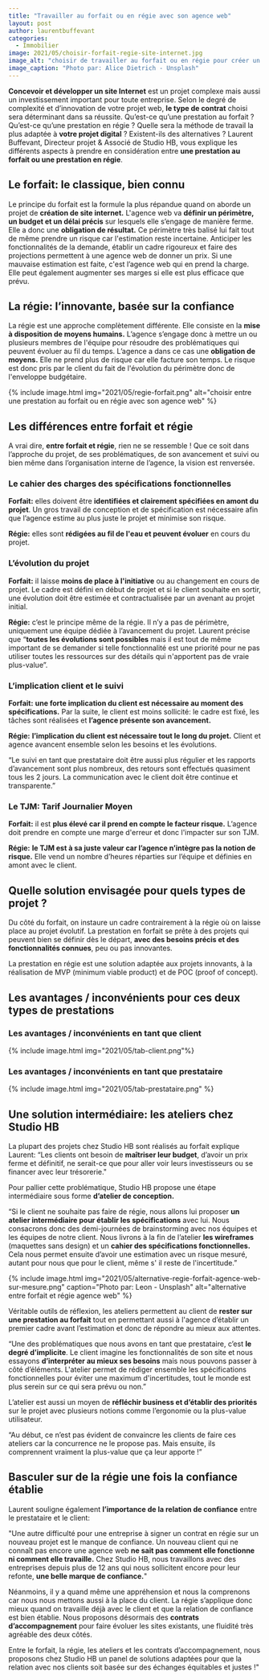 ```yaml
---
title: "Travailler au forfait ou en régie avec son agence web"
layout: post
author: laurentbuffevant
categories:
  - Immobilier
image: 2021/05/choisir-forfait-regie-site-internet.jpg
image_alt: "choisir de travailler au forfait ou en régie pour créer un site internet"
image_caption: "Photo par: Alice Dietrich - Unsplash"
---
```


<p style="display:none;">Qu’est-ce qu’une prestation au forfait ou en régie ? Studio HB, agence web sur-mesure à Lyon vous explique leurs différences et pour quels types de projets web elles s’adaptent. Je reste bien évidemment à ta dispo</p>

**Concevoir et développer un site Internet** est un projet complexe mais aussi un investissement important pour toute entreprise. Selon le degré de complexité et d’innovation de votre projet web, **le type de contrat** choisi sera déterminant dans sa réussite. Qu’est-ce qu’une prestation au forfait ? Qu’est-ce qu’une prestation en régie ? Quelle sera la méthode de travail la plus adaptée à **votre projet digital** ? Existent-ils des alternatives ? Laurent Buffevant, Directeur projet & Associé de Studio HB, vous explique les différents aspects à prendre en considération entre **une prestation au forfait ou une prestation en régie**.

## Le forfait: le classique, bien connu

Le principe du forfait est la formule la plus répandue quand on aborde un projet de **création de site internet.** L'agence web va **définir un périmètre, un budget et un délai précis** sur lesquels elle s’engage de manière ferme. Elle a donc une **obligation de résultat.** Ce périmètre très balisé lui fait tout de même prendre un risque car l'estimation reste incertaine. Anticiper les fonctionnalités de la demande, établir un cadre rigoureux et faire des projections permettent à une agence web de donner un prix. Si une mauvaise estimation est faite, c'est l’agence web qui en prend la charge. Elle peut également augmenter ses marges si elle est plus efficace que prévu.

## La régie: l’innovante, basée sur la confiance

La régie est une approche complètement différente. Elle consiste en la **mise à disposition de moyens humains.** L’agence s’engage donc à mettre un ou plusieurs membres de l'équipe pour résoudre des problématiques qui peuvent évoluer au fil du temps. L’agence a dans ce cas une **obligation de moyens.** Elle ne prend plus de risque car elle facture son temps. Le risque est donc pris par le client du fait de l'évolution du périmètre donc de l'enveloppe budgétaire.

{% include image.html img="2021/05/regie-forfait.png" alt="choisir entre une prestation au forfait ou en régie avec son agence web" %}

## Les différences entre forfait et régie

A vrai dire, **entre forfait et régie**, rien ne se ressemble ! Que ce soit dans l’approche du projet, de ses problématiques, de son avancement et suivi ou bien même dans l’organisation interne de l’agence, la vision est renversée.

### Le cahier des charges des spécifications fonctionnelles

**Forfait:** elles doivent être **identifiées et clairement spécifiées en amont du projet**. Un gros travail de conception et de spécification est nécessaire afin que l’agence estime au plus juste le projet et minimise son risque.

**Régie:** elles sont **rédigées au fil de l'eau et peuvent évoluer** en cours du projet.

### L’évolution du projet

**Forfait:** il laisse **moins de place à l'initiative** ou au changement en cours de projet. Le cadre est défini en début de projet et si le client souhaite en sortir, une évolution doit être estimée et contractualisée par un avenant au projet initial.

**Régie:** c’est le principe même de la régie. Il n’y a pas de périmètre, uniquement une équipe dédiée à l’avancement du projet. Laurent précise que “**toutes les évolutions sont possibles** mais il est tout de même important de se demander si telle fonctionnalité est une priorité pour ne pas utiliser toutes les ressources sur des détails qui n'apportent pas de vraie plus-value”.

### L’implication client et le suivi

**Forfait:** **une forte implication du client est nécessaire au moment des spécifications.** Par la suite, le client est moins sollicité: le cadre est fixé, les tâches sont réalisées et **l’agence présente son avancement.**

**Régie:** **l’implication du client est nécessaire tout le long du projet.** Client et agence avancent ensemble selon les besoins et les évolutions.

“Le suivi en tant que prestataire doit être aussi plus régulier et les rapports d’avancement sont plus nombreux, des retours sont effectués quasiment tous les 2 jours. La communication avec le client doit être continue et transparente.”

### Le TJM: Tarif Journalier Moyen

**Forfait:** il est **plus élevé car il prend en compte le facteur risque.** L’agence doit prendre en compte une marge d'erreur et donc l'impacter sur son TJM.

**Régie:** **le TJM est à sa juste valeur car l’agence n’intègre pas la notion de risque.** Elle vend un nombre d’heures réparties sur l’équipe et définies en amont avec le client.

## Quelle solution envisagée pour quels types de projet ?

Du côté du forfait, on instaure un cadre contrairement à la régie où on laisse place au projet évolutif. La prestation en forfait se prête à des projets qui peuvent bien se définir dès le départ, **avec des besoins précis et des fonctionnalités connues**, peu ou pas innovantes.

La prestation en régie est une solution adaptée aux projets innovants, à la réalisation de MVP (minimum viable product) et de POC (proof of concept).

## Les avantages / inconvénients pour ces deux types de prestations

### Les avantages / inconvénients en tant que client
{% include image.html img="2021/05/tab-client.png"%}

### Les avantages / inconvénients en tant que prestataire
{% include image.html img="2021/05/tab-prestataire.png" %}

## Une solution intermédiaire: les ateliers chez Studio HB

La plupart des projets chez Studio HB sont réalisés au forfait explique Laurent: “Les clients ont besoin de **maîtriser leur budget**, d’avoir un prix ferme et définitif, ne serait-ce que pour aller voir leurs investisseurs ou se financer avec leur trésorerie."

Pour pallier cette problématique, Studio HB propose une étape intermédiaire sous forme **d’atelier de conception.**

“Si le client ne souhaite pas faire de régie, nous allons lui proposer **un atelier intermédiaire pour établir les spécifications** avec lui. Nous consacrons donc des demi-journées de brainstorming avec nos équipes et les équipes de notre client. Nous livrons à la fin de l’atelier **les wireframes** (maquettes sans design) et un **cahier des spécifications fonctionnelles.** Cela nous permet ensuite d’avoir une estimation avec un risque mesuré, autant pour nous que pour le client, même s' il reste de l'incertitude.”

{% include image.html img="2021/05/alternative-regie-forfait-agence-web-sur-mesure.png" caption="Photo par: Leon - Unsplash" alt="alternative entre forfait et régie agence web" %}

Véritable outils de réflexion, les ateliers permettent au client de **rester sur une prestation au forfait** tout en permettant aussi à l'agence d’établir un premier cadre avant l’estimation et donc de répondre au mieux aux attentes.

“Une des problématiques que nous avons en tant que prestataire, c’est **le degré d’implicite**. Le client imagine les fonctionnalités de son site et nous essayons **d’interpréter au mieux ses besoins** mais nous pouvons passer à côté d’éléments. L'atelier permet de rédiger ensemble les spécifications fonctionnelles pour éviter une maximum d'incertitudes, tout le monde est plus serein sur ce qui sera prévu ou non.”

L’atelier est aussi un moyen de **réfléchir business et d’établir des priorités** sur le projet avec plusieurs notions comme l’ergonomie ou la plus-value utilisateur.

“Au début, ce n’est pas évident de convaincre les clients de faire ces ateliers car la concurrence ne le propose pas. Mais ensuite, ils comprennent vraiment la plus-value que ça leur apporte !”

## Basculer sur de la régie une fois la confiance établie

Laurent souligne également **l’importance de la relation de confiance** entre le prestataire et le client:

"Une autre difficulté pour une entreprise à signer un contrat en régie sur un nouveau projet est le manque de confiance. Un nouveau client qui ne connaît pas encore une agence web **ne sait pas comment elle fonctionne ni comment elle travaille.** Chez Studio HB, nous travaillons avec des entreprises depuis plus de 12 ans qui nous sollicitent encore pour leur refonte, **une belle marque de confiance.**"

Néanmoins, il y a quand même une appréhension et nous la comprenons car nous nous mettons aussi à la place du client. La régie s’applique donc mieux quand on travaille déjà avec le client et que la relation de confiance est bien établie. Nous proposons désormais des **contrats d’accompagnement** pour faire évoluer les sites existants, une fluidité très agréable des deux côtés.

Entre le forfait, la régie, les ateliers et les contrats d’accompagnement, nous proposons chez Studio HB un panel de solutions adaptées pour que la relation avec nos clients soit basée sur des échanges équitables et justes !"
